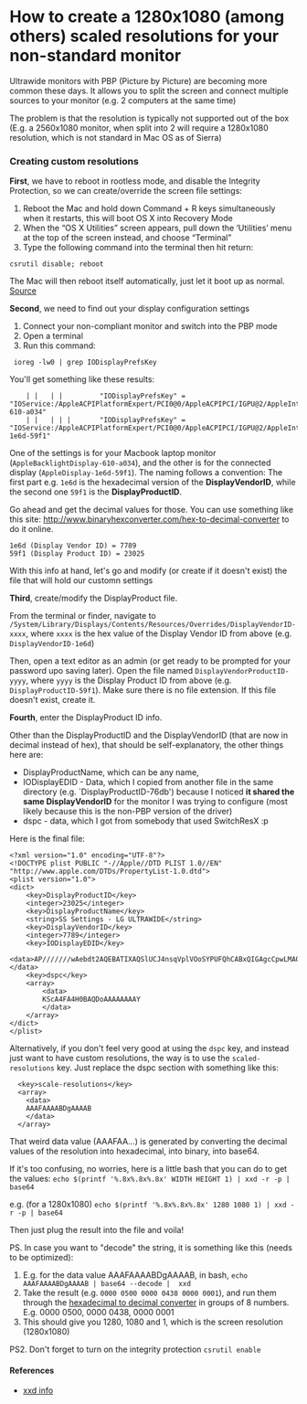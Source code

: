 # How to create a 1280x1080 (among others) scaled resolutions for your non-standard monitor

Ultrawide monitors with PBP (Picture by Picture) are becoming more common these days. It allows you to split the screen and connect multiple sources to your monitor (e.g. 2 computers at the same time)

The problem is that the resolution is typically not supported out of the box (E.g. a 2560x1080 monitor, when split into 2 will require a 1280x1080 resolution, which is not standard in Mac OS as of Sierra)

### Creating custom resolutions

**First**, we have to reboot in rootless mode, and disable the Integrity Protection, so we can create/override the screen file settings:

1. Reboot the Mac and hold down Command + R keys simultaneously when it restarts, this will boot OS X into Recovery Mode
1. When the “OS X Utilities” screen appears, pull down the ‘Utilities’ menu at the top of the screen instead, and choose “Terminal”
1. Type the following command into the terminal then hit return:
```
csrutil disable; reboot
```

The Mac will then reboot itself automatically, just let it boot up as normal. [Source](http://osxdaily.com/2015/10/05/disable-rootless-system-integrity-protection-mac-os-x/)


**Second**, we need to find out your display configuration settings

1. Connect your non-compliant monitor and switch into the PBP mode
1. Open a terminal
1. Run this command:
 ```
  ioreg -lw0 | grep IODisplayPrefsKey
 ```

You'll get something like these results:
```
    | |   | |         "IODisplayPrefsKey" = "IOService:/AppleACPIPlatformExpert/PCI0@0/AppleACPIPCI/IGPU@2/AppleIntelFramebuffer@0/display0/AppleBacklightDisplay-610-a034"
    | |   | | |       "IODisplayPrefsKey" = "IOService:/AppleACPIPlatformExpert/PCI0@0/AppleACPIPCI/IGPU@2/AppleIntelFramebuffer@1/display0/AppleDisplay-1e6d-59f1"
```

One of the settings is for your Macbook laptop monitor (`AppleBacklightDisplay-610-a034`), and the other is for the connected display (`AppleDisplay-1e6d-59f1`). The naming follows a convention: The first part e.g. `1e6d` is the hexadecimal version of the **DisplayVendorID**, while the second one `59f1` is the **DisplayProductID**.

Go ahead and get the decimal values for those. You can use something like this site: http://www.binaryhexconverter.com/hex-to-decimal-converter to do it online.

```
1e6d (Display Vendor ID) = 7789
59f1 (Display Product ID) = 23025
```

With this info at hand, let's go and modify (or create if it doesn't exist) the file that will hold our customn settings

**Third**, create/modify the DisplayProduct file.

From the terminal or finder, navigate to `/System/Library/Displays/Contents/Resources/Overrides/DisplayVendorID-xxxx`, where `xxxx` is the hex value of the Display Vendor ID from above (e.g. `DisplayVendorID-1e6d`)

Then, open a text editor as an admin (or get ready to be prompted for your password upo saving later). Open the file named `DisplayVendorProductID-yyyy`, where `yyyy` is the Display Product ID from above (e.g. `DisplayProductID-59f1`). Make sure there is no file extension. If this file doesn't exist, create it.

**Fourth**, enter the DisplayProduct ID info.

Other than the DisplayProductID and the DisplayVendorID (that are now in decimal instead of hex), that should be self-explanatory, the other things here are:

- DisplayProductName, which can be any name,
- IODisplayEDID - Data, which I copied from another file in the same directory (e.g. `DisplayProductID-76db') because I noticed **it shared the same DisplayVendorID** for the monitor I was trying to configure (most likely because this is the non-PBP version of the driver)
- dspc - data, which I got from somebody that used SwitchResX :p

Here is the final file:

```
<?xml version="1.0" encoding="UTF-8"?>
<!DOCTYPE plist PUBLIC "-//Apple//DTD PLIST 1.0//EN" "http://www.apple.com/DTDs/PropertyList-1.0.dtd">
<plist version="1.0">
<dict>
	<key>DisplayProductID</key>
	<integer>23025</integer>
	<key>DisplayProductName</key>
	<string>SS Settings - LG ULTRAWIDE</string>
	<key>DisplayVendorID</key>
	<integer>7789</integer>
	<key>IODisplayEDID</key>
 <data>AP///////wAebdt2AQEBATIXAQSlUCJ4nsqVplVOoSYPUFQhCABxQIGAgcCpwLMA0cCBAAEB53xwoNCgKVAwIDoAIE8xAAAanWdwoNCgIlAwIDoAIE8xAAAaAAAA/QA4PR5aIAAKICAgICAgAAAA/AAzNFVNOTUKICAgICAgAVECAxFxIwkGB0QQBAMBgwEAAAI6gBhxOC1AWCxFACBPMQAAHn5IAOCgOB9AQEA6ACBPMQAAGAEdAHJR0B4gbihVACBPMQAAHowK0Iog4C0QED6WACBPMQAAGGs+uFBgoClQCCC4BCBPMQAAGp89cKDQoBVQMCA6ACBPMQAAGgAAcg==</data>
	<key>dspc</key>
	<array>
		<data>
		KScA4FA4H0BAQDoAAAAAAAAY
		</data>
	</array>
</dict>
</plist>
```

Alternatively, if you don't feel very good at using the `dspc` key, and instead just want to have custom resolutions, the way is to use the `scaled-resolutions` key. Just replace the dspc section with something like this:

```
  <key>scale-resolutions</key>
  <array>
    <data>
    AAAFAAAABDgAAAAB
    </data>
  </array>
```

That weird data value (AAAFAA...) is generated by converting the decimal values of the resolution into hexadecimal, into binary, into base64.

If it's too confusing, no worries, here is a little bash that you can do to get the values:
`echo $(printf '%.8x%.8x%.8x' WIDTH HEIGHT 1) | xxd -r -p | base64`

e.g. (for a 1280x1080)
`echo $(printf '%.8x%.8x%.8x' 1280 1080 1) | xxd -r -p | base64`

Then just plug the result into the file and voila!

PS. In case you want to "decode" the string, it is something like this (needs to be optimized):
1. E.g. for the data value AAAFAAAABDgAAAAB, in bash, `echo AAAFAAAABDgAAAAB | base64 --decode |  xxd`
2. Take the result (e.g. `0000 0500 0000 0438 0000 0001`), and run them through the [hexadecimal to decimal converter](http://www.binaryhexconverter.com/hex-to-decimal-converter) in groups of 8 numbers. E.g. 0000 0500, 0000 0438, 0000 0001
3. This should give you 1280, 1080 and 1, which is the screen resolution (1280x1080)

PS2. Don't forget to turn on the integrity protection `csrutil enable`

#### References
* [xxd info](https://linux.die.net/man/1/xxd)
